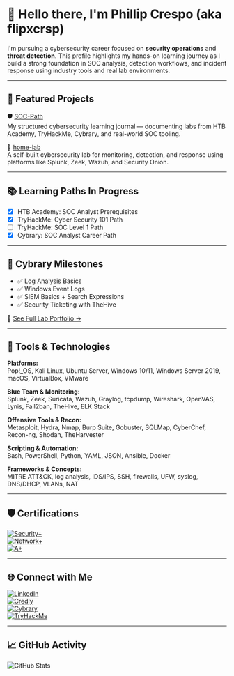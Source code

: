 # 👋 Hello there, I'm Phillip Crespo (aka flipxcrsp)

I'm pursuing a cybersecurity career focused on **security operations** and **threat detection**. This profile highlights my hands-on learning journey as I build a strong foundation in SOC analysis, detection workflows, and incident response using industry tools and real lab environments.

---

## 🔬 Featured Projects

🛡️ [SOC-Path](https://github.com/flipxcrsp/SOC-Path)  
My structured cybersecurity learning journal — documenting labs from HTB Academy, TryHackMe, Cybrary, and real-world SOC tooling.

🧪 [home-lab](https://github.com/flipxcrsp/home-lab)  
A self-built cybersecurity lab for monitoring, detection, and response using platforms like Splunk, Zeek, Wazuh, and Security Onion.

---

## 📚 Learning Paths In Progress

- [x] HTB Academy: SOC Analyst Prerequisites  
- [x] TryHackMe: Cyber Security 101 Path  
- [ ] TryHackMe: SOC Level 1 Path  
- [x] Cybrary: SOC Analyst Career Path  

---

## 📜 Cybrary Milestones

- ✅ Log Analysis Basics  
- ✅ Windows Event Logs  
- ✅ SIEM Basics + Search Expressions  
- ✅ Security Ticketing with TheHive

🔗 [See Full Lab Portfolio →](https://github.com/flipxcrsp/SOC-Path/tree/main/Cybrary)

---

## 🧰 Tools & Technologies

**Platforms:**  
Pop!_OS, Kali Linux, Ubuntu Server, Windows 10/11, Windows Server 2019, macOS, VirtualBox, VMware

**Blue Team & Monitoring:**  
Splunk, Zeek, Suricata, Wazuh, Graylog, tcpdump, Wireshark, OpenVAS, Lynis, Fail2ban, TheHive, ELK Stack

**Offensive Tools & Recon:**  
Metasploit, Hydra, Nmap, Burp Suite, Gobuster, SQLMap, CyberChef, Recon-ng, Shodan, TheHarvester

**Scripting & Automation:**  
Bash, PowerShell, Python, YAML, JSON, Ansible, Docker

**Frameworks & Concepts:**  
MITRE ATT&CK, log analysis, IDS/IPS, SSH, firewalls, UFW, syslog, DNS/DHCP, VLANs, NAT

---

## 🛡️ Certifications

[![Security+](https://img.shields.io/badge/CompTIA-Security%2B-blueviolet?style=for-the-badge&logo=comptia)](https://www.credly.com/badges/fa087431-3a47-402d-a99a-0fed1f6e5611)  
[![Network+](https://img.shields.io/badge/CompTIA-Network%2B-blue?style=for-the-badge&logo=comptia)](https://www.credly.com/badges/83522a0a-31a1-4177-968a-bfa2b4d76b1d)  
[![A+](https://img.shields.io/badge/CompTIA-A%2B-red?style=for-the-badge&logo=comptia)](https://www.credly.com/badges/a3f85b3c-5bc3-4f61-a9ae-0eeaf884f69f)

---

## 🌐 Connect with Me

[![LinkedIn](https://img.shields.io/badge/LinkedIn-Phillip5280-blue?logo=linkedin&style=for-the-badge)](https://www.linkedin.com/in/phillip5280)  
[![Credly](https://img.shields.io/badge/Credentials-Credly-orange?logo=credly&style=for-the-badge)](https://www.credly.com/users/phillip5280)  
[![Cybrary](https://img.shields.io/badge/Cybrary-Profile-00467f?logo=cybrary&style=for-the-badge)](https://app.cybrary.it/profile/flipxcrsp)  
[![TryHackMe](https://img.shields.io/badge/TryHackMe-Profile-red?logo=tryhackme&style=for-the-badge)](https://tryhackme.com/p/flipxcrsp)

---

## 📈 GitHub Activity

![GitHub Stats](https://github-readme-stats.vercel.app/api?username=flipxcrsp&show_icons=true&theme=radical)
